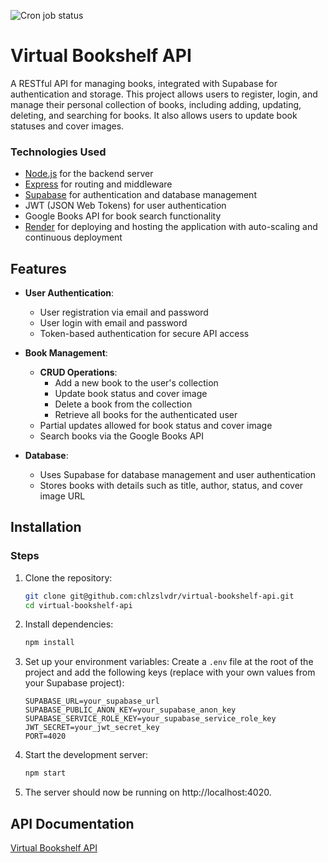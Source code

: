 ![Cron job status](https://api.cron-job.org/jobs/6570330/3880d07dea1d5145/status-1.svg)

# Virtual Bookshelf API

A RESTful API for managing books, integrated with Supabase for authentication and storage. This project allows users to register, login, and manage their personal collection of books, including adding, updating, deleting, and searching for books. It also allows users to update book statuses and cover images.

###  Technologies Used
- [Node.js](https://nodejs.org/en) for the backend server
- [Express](https://expressjs.com) for routing and middleware
- [Supabase](https://supabase.com) for authentication and database management
- JWT (JSON Web Tokens) for user authentication
- Google Books API for book search functionality
- [Render](https://render.com) for deploying and hosting the application with auto-scaling and continuous deployment

## Features

- **User Authentication**:
  - User registration via email and password
  - User login with email and password
  - Token-based authentication for secure API access

- **Book Management**:
  - **CRUD Operations**:
    - Add a new book to the user's collection
    - Update book status and cover image
    - Delete a book from the collection
    - Retrieve all books for the authenticated user
  - Partial updates allowed for book status and cover image
  - Search books via the Google Books API

- **Database**:
  - Uses Supabase for database management and user authentication
  - Stores books with details such as title, author, status, and cover image URL

## Installation
### Steps

1. Clone the repository:
	```bash
	git clone git@github.com:chlzslvdr/virtual-bookshelf-api.git
    cd virtual-bookshelf-api
	```
2. Install dependencies:
	```bash
	npm install
	```
3. Set up your environment variables:
	Create a `.env` file at the root of the project and add the following keys (replace with your own values from your Supabase project):
	```
	SUPABASE_URL=your_supabase_url
	SUPABASE_PUBLIC_ANON_KEY=your_supabase_anon_key
	SUPABASE_SERVICE_ROLE_KEY=your_supabase_service_role_key
	JWT_SECRET=your_jwt_secret_key
	PORT=4020
	```
4. Start the development server:
   	```bash
	npm start
	```

5. The server should now be running on http://localhost:4020.

## API Documentation

[Virtual Bookshelf API](https://documenter.getpostman.com/view/5787929/2sB2cU9hRH)
